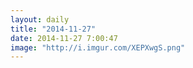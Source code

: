 ```yaml
---
layout: daily
title: "2014-11-27"
date: 2014-11-27 7:00:47
image: "http://i.imgur.com/XEPXwgS.png"
---
```

<picture>
<source srcset="http://i.imgur.com/ZZx76Wf.png" media="(max-width: 480px) and (orientation: portrait)" />
<source srcset="http://i.imgur.com/XEPXwgS.png" media="(orientation: portrait)" />
<source srcset="http://i.imgur.com/fUFAulm.png" />
<img src="http://i.imgur.com/fUFAulm.png" alt="" />
</picture>

